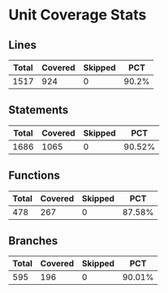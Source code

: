 # Unit Coverage Stats

## Lines

| Total | Covered | Skipped | PCT   |
| ----- | ------- | ------- | ----- |
| 1517  | 924     | 0       | 90.2% |

## Statements

| Total | Covered | Skipped | PCT    |
| ----- | ------- | ------- | ------ |
| 1686  | 1065    | 0       | 90.52% |

## Functions

| Total | Covered | Skipped | PCT    |
| ----- | ------- | ------- | ------ |
| 478   | 267     | 0       | 87.58% |

## Branches

| Total | Covered | Skipped | PCT    |
| ----- | ------- | ------- | ------ |
| 595   | 196     | 0       | 90.01% |
